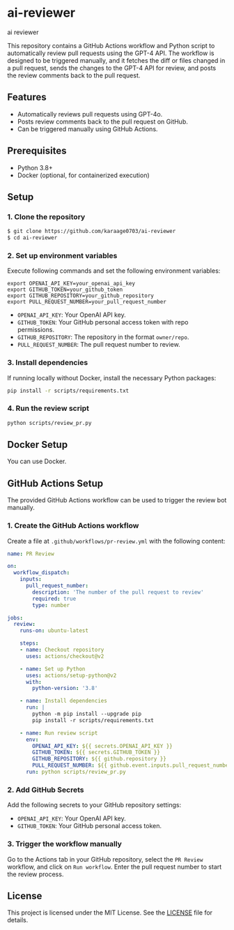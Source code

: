 # ai-reviewer
ai reviewer

This repository contains a GitHub Actions workflow and Python script to automatically review pull requests using the GPT-4 API. The workflow is designed to be triggered manually, and it fetches the diff or files changed in a pull request, sends the changes to the GPT-4 API for review, and posts the review comments back to the pull request.

## Features

- Automatically reviews pull requests using GPT-4o.
- Posts review comments back to the pull request on GitHub.
- Can be triggered manually using GitHub Actions.

## Prerequisites

- Python 3.8+
- Docker (optional, for containerized execution)

## Setup

### 1. Clone the repository

```sh
$ git clone https://github.com/karaage0703/ai-reviewer
$ cd ai-reviewer
```

### 2. Set up environment variables

Execute following commands and set the following environment variables:

```env
export OPENAI_API_KEY=your_openai_api_key
export GITHUB_TOKEN=your_github_token
export GITHUB_REPOSITORY=your_github_repository
export PULL_REQUEST_NUMBER=your_pull_request_number
```

- `OPENAI_API_KEY`: Your OpenAI API key.
- `GITHUB_TOKEN`: Your GitHub personal access token with repo permissions.
- `GITHUB_REPOSITORY`: The repository in the format `owner/repo`.
- `PULL_REQUEST_NUMBER`: The pull request number to review.

### 3. Install dependencies

If running locally without Docker, install the necessary Python packages:

```sh
pip install -r scripts/requirements.txt
```

### 4. Run the review script

```sh
python scripts/review_pr.py
```

## Docker Setup

You can use Docker.

## GitHub Actions Setup

The provided GitHub Actions workflow can be used to trigger the review bot manually.

### 1. Create the GitHub Actions workflow

Create a file at `.github/workflows/pr-review.yml` with the following content:

```yaml
name: PR Review

on:
  workflow_dispatch:
    inputs:
      pull_request_number:
        description: 'The number of the pull request to review'
        required: true
        type: number

jobs:
  review:
    runs-on: ubuntu-latest

    steps:
    - name: Checkout repository
      uses: actions/checkout@v2

    - name: Set up Python
      uses: actions/setup-python@v2
      with:
        python-version: '3.8'

    - name: Install dependencies
      run: |
        python -m pip install --upgrade pip
        pip install -r scripts/requirements.txt

    - name: Run review script
      env:
        OPENAI_API_KEY: ${{ secrets.OPENAI_API_KEY }}
        GITHUB_TOKEN: ${{ secrets.GITHUB_TOKEN }}
        GITHUB_REPOSITORY: ${{ github.repository }}
        PULL_REQUEST_NUMBER: ${{ github.event.inputs.pull_request_number }}
      run: python scripts/review_pr.py
```

### 2. Add GitHub Secrets

Add the following secrets to your GitHub repository settings:

- `OPENAI_API_KEY`: Your OpenAI API key.
- `GITHUB_TOKEN`: Your GitHub personal access token.

### 3. Trigger the workflow manually

Go to the Actions tab in your GitHub repository, select the `PR Review` workflow, and click on `Run workflow`. Enter the pull request number to start the review process.

## License

This project is licensed under the MIT License. See the [LICENSE](LICENSE) file for details.
